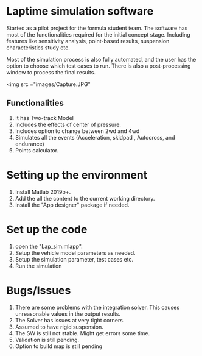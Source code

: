 # Laptime simulation software
Started as a pilot project for the formula student team. The software has most of the functionalities required for the initial concept stage. Including features like sensitivity analysis, point-based results, suspension characteristics study etc. 

Most of the simulation process is also fully automated, and the user has the option to choose which test cases to run. There is also a post-processing window to process the final results.

<img src ="images/Capture.JPG" 

## Functionalities
1. It has Two-track Model
1. Includes the effects of center of pressure.
1. Includes option to change between 2wd and 4wd
1. Simulates all the events (Acceleration, skidpad , Autocross, and endurance)
1. Points calculator.

# Setting up the environment
1. Install Matlab 2019b+.
1. Add the all the content to the current working directory.
1. Install the "App designer" package if needed.

# Set up the code
1. open the "Lap_sim.mlapp".
1. Setup the vehicle model parameters as needed.
1. Setup the simulation parameter, test cases etc.
1. Run the simulation

# Bugs/Issues
1. There are some problems with the integration solver. This causes unreasonable values in the output results.
1. The Solver has issues at very tight corners.
1. Assumed to have rigid suspension.
1. The SW is still not stable. Might get errors some time.
1. Validation is still pending.
1. Option to build map is still pending
